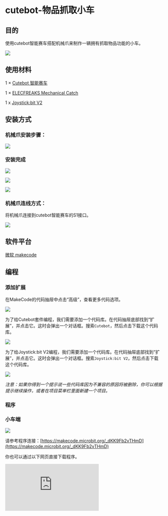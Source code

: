 # cutebot-物品抓取小车

## 目的

使用cutebot智能赛车搭配机械爪来制作一辆拥有抓取物品功能的小车。

![](./images/cutebot-claw-22-01.png)

## 使用材料

1 × [Cutebot 智能赛车](https://www.elecfreaks.com/micro-bit-smart-cutebot.html)

1 × [ELECFREAKS Mechanical Catch](https://www.elecfreaks.com/elecfreaks-mechanical-catch-use-with-cutebot.html)

1 x [Joystick:bit V2](https://www.elecfreaks.com/joystick-bit-2-for-micro-bit.html)

## 安装方式

### 机械爪安装步骤：

![](./images/cutebot-claw-01.png)

### 安装完成

![](./images/cutebot-claw-22-01.png)

![](./images/cutebot-claw-22-02.png)

![](./images/cutebot-claw-22-03.png)

### 机械爪连线方式：

将机械爪连接到cutebot智能赛车的S1接口。

![](./images/cutebot-claw-02.png)

## 软件平台

[微软 makecode](https://makecode.microbit.org/#)

## 编程

### 添加扩展
在MakeCode的代码抽屉中点击“高级”，查看更多代码选项。

![](./images/cutebot-case-24-01.png)

为了给Cutebot套件编程，我们需要添加一个代码库。在代码抽屉底部找到“扩展”，并点击它。这时会弹出一个对话框。搜索`Cutebot`，然后点击下载这个代码库。

![](./images/cutebot-case-24-02.png)

为了给Joystick:bit V2编程，我们需要添加一个代码库。在代码抽屉底部找到“扩展”，并点击它。这时会弹出一个对话框。搜索`Joystick:bit V2`，然后点击下载这个代码库。

![](./images/cutebot-case-22-03.png)

*注意：如果你得到一个提示说一些代码库因为不兼容的原因将被删除，你可以根据提示继续操作，或者在项目菜单栏里面新建一个项目。*

### 程序
### 小车端

![](./images/cutebot-case-22-04.png)

请参考程序连接：[https://makecode.microbit.org/_dKK9Fb2vTHmD](https://makecode.microbit.org/_dKK9Fb2vTHmD)

你也可以通过以下网页直接下载程序。

<div
    style={{
        position: 'relative',
        paddingBottom: '60%',
        overflow: 'hidden',
    }}
>
    <iframe
        src="https://makecode.microbit.org/_dKK9Fb2vTHmD"
        frameborder="0"
        sandbox="allow-popups allow-forms allow-scripts allow-same-origin"
        style={{
            position: 'absolute',
            width: '100%',
            height: '100%',
        }}
    />
</div>

### 遥控端

![](./images/cutebot-case-22-05.png)

请参考程序连接：[https://makecode.microbit.org/_bv1RXLE6Pg51](https://makecode.microbit.org/_bv1RXLE6Pg51)

你也可以通过以下网页直接下载程序。

<div
    style={{
        position: 'relative',
        paddingBottom: '60%',
        overflow: 'hidden',
    }}
>
    <iframe
        src="https://makecode.microbit.org/_bv1RXLE6Pg51"
        frameborder="0"
        sandbox="allow-popups allow-forms allow-scripts allow-same-origin"
        style={{
            position: 'absolute',
            width: '100%',
            height: '100%',
        }}
    />
</div>

## 结论

如果通过遥控器的摇杆控制小车的行驶方向，按下遥控器的C\D按键控制机械爪的张开和抓取动作。

![](./images/cutebot-case-22.gif)


## 思考


## 常见问题
## 相关阅读
